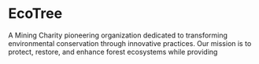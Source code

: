 # EcoTree
A Mining Charity pioneering organization dedicated to transforming environmental conservation through innovative practices. Our mission is to protect, restore, and enhance forest ecosystems while providing
